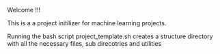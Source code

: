 Welcome !!!


This is a a project initilizer for machine learning projects.

Running the bash script project_template.sh creates a structure directory with all the necessary files, sub direcotries and utilities
